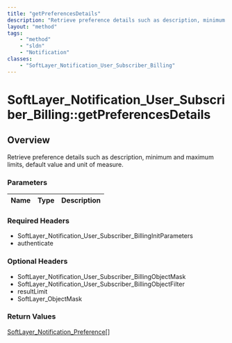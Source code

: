 ```yaml
---
title: "getPreferencesDetails"
description: "Retrieve preference details such as description, minimum and maximum limits, default value and unit of measure."
layout: "method"
tags:
    - "method"
    - "sldn"
    - "Notification"
classes:
    - "SoftLayer_Notification_User_Subscriber_Billing"
---
```

# SoftLayer_Notification_User_Subscriber_Billing::getPreferencesDetails
## Overview 
Retrieve preference details such as description, minimum and maximum limits, default value and unit of measure.

### Parameters 
|Name | Type | Description |
| --- | --- | --- |


### Required Headers
* SoftLayer_Notification_User_Subscriber_BillingInitParameters
* authenticate

### Optional Headers
* SoftLayer_Notification_User_Subscriber_BillingObjectMask
* SoftLayer_Notification_User_Subscriber_BillingObjectFilter
* resultLimit
* SoftLayer_ObjectMask

### Return Values
<a href='/reference/datatypes/SoftLayer_Notification_Preference'>SoftLayer_Notification_Preference[] </a>
